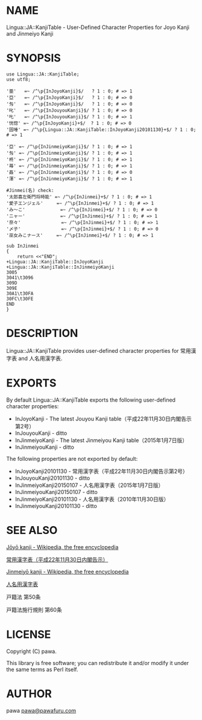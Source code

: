 # NAME

Lingua::JA::KanjiTable - User-Defined Character Properties for Joyo Kanji and Jinmeiyo Kanji

# SYNOPSIS

    use Lingua::JA::KanjiTable;
    use utf8;

    '亜'   =~ /^\p{InJoyoKanji}$/   ? 1 : 0; # => 1
    '亞'   =~ /^\p{InJoyoKanji}$/   ? 1 : 0; # => 0
    '匁'   =~ /^\p{InJoyoKanji}$/   ? 1 : 0; # => 0
    '叱'   =~ /^\p{InJouyouKanji}$/ ? 1 : 0; # => 0
    '𠮟'   =~ /^\p{InJouyouKanji}$/ ? 1 : 0; # => 1
    '恍惚' =~ /^\p{InJoyoKanji}+$/  ? 1 : 0; # => 0
    '固唾' =~ /^\p{Lingua::JA::KanjiTable::InJoyoKanji20101130}+$/ ? 1 : 0; # => 1

    '亞' =~ /^\p{InJinmeiyoKanji}$/ ? 1 : 0; # => 1
    '匁' =~ /^\p{InJinmeiyoKanji}$/ ? 1 : 0; # => 1
    '柊' =~ /^\p{InJinmeiyoKanji}$/ ? 1 : 0; # => 1
    '苺' =~ /^\p{InJinmeiyoKanji}$/ ? 1 : 0; # => 1
    '姦' =~ /^\p{InJinmeiyoKanji}$/ ? 1 : 0; # => 0
    '渾' =~ /^\p{InJinmeiyoKanji}$/ ? 1 : 0; # => 1

    #Jinmei(名) check:
    '太郎喜左衛門将時能' =~ /^\p{InJinmei}+$/ ? 1 : 0; # => 1
    '愛子エンジェル'     =~ /^\p{InJinmei}+$/ ? 1 : 0; # => 1
    'み〜こ'             =~ /^\p{InJinmei}+$/ ? 1 : 0; # => 0
    'ニャー'             =~ /^\p{InJinmei}+$/ ? 1 : 0; # => 1
    '奈々'               =~ /^\p{InJinmei}+$/ ? 1 : 0; # => 1
    '〆子'               =~ /^\p{InJinmei}+$/ ? 1 : 0; # => 0
    '巫女みこナース'     =~ /^\p{InJinmei}+$/ ? 1 : 0; # => 1

    sub InJinmei
    {
        return <<"END";
    +Lingua::JA::KanjiTable::InJoyoKanji
    +Lingua::JA::KanjiTable::InJinmeiyoKanji
    3005
    3041\t3096
    309D
    309E
    30A1\t30FA
    30FC\t30FE
    END
    }

# DESCRIPTION

Lingua::JA::KanjiTable provides user-defined character properties for 常用漢字表 and 人名用漢字表.

# EXPORTS

By default Lingua::JA::KanjiTable exports the following user-defined character properties:

- InJoyoKanji - The latest Jouyou Kanji table（平成22年11月30日内閣告示第2号）
- InJouyouKanji - ditto
- InJinmeiyoKanji - The latest Jinmeiyou Kanji table（2015年1月7日版）
- InJinmeiyouKanji - ditto

The following properties are not exported by default:

- InJoyoKanji20101130 - 常用漢字表（平成22年11月30日内閣告示第2号）
- InJouyouKanji20101130 - ditto
- InJinmeiyoKanji20150107 - 人名用漢字表（2015年1月7日版）
- InJinmeiyouKanji20150107 - ditto
- InJinmeiyoKanji20101130 - 人名用漢字表（2010年11月30日版）
- InJinmeiyouKanji20101130 - ditto

# SEE ALSO

[Jōyō kanji - Wikipedia, the free encyclopedia](http://en.wikipedia.org/wiki/J%C5%8Dy%C5%8D_kanji)

[常用漢字表（平成22年11月30日内閣告示）](http://www.bunka.go.jp/kokugo_nihongo/pdf/jouyoukanjihyou_h22.pdf)

[Jinmeiyō kanji - Wikipedia, the free encyclopedia](http://en.wikipedia.org/wiki/Jinmeiy%C5%8D_kanji)

[人名用漢字表](http://www.moj.go.jp/content/001131003.pdf)

戸籍法 第50条

戸籍法施行規則 第60条

# LICENSE

Copyright (C) pawa.

This library is free software; you can redistribute it and/or modify
it under the same terms as Perl itself.

# AUTHOR

pawa <pawa@pawafuru.com>
